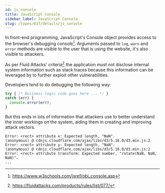 ```yaml
---
id: js_console
title: JavaScript Console
sidebar_label: JavaScript Console
slug: /types/037/details/js_console
---
```


In front-end programming,
JavaScript's Console object provides access to the browser's debugging console[^1].
Arguments passed to `log`, `warn` and `error` methods are visible to the user
that is using the website, it's also visible to attackers.

As per Fluid Attacks' criteria[^2] the application must not disclose internal
system information such as stack traces because this information can be
leveraged by to further exploit other vulnerabilities.

Developers tend to do debugging the following way:

```js {3}
try { /* Business logic code goes here ... */ }
catch (err) {
  console.error(err);
}
```

But this ends in lots of information that attackers use to better understand
the inner workings on the system,
aiding them in creating and improving attack vectors.

```log
Error: <rect> attribute x: Expected length, "NaN".
(anonymous) @ cdnjs.cloudflare.com/ajax/libs/d3/5.16.0/d3.min.js:2
Error: <rect> attribute y: Expected length, "NaN".
(anonymous) @ cdnjs.cloudflare.com/ajax/libs/d3/5.16.0/d3.min.js:2
Error: <rect> attribute transform: Expected number, "rotate(NaN, NaN, NaN)".
...
```

[^1]: https://www.w3schools.com/jsref/obj_console.asp
[^2]: https://fluidattacks.com/products/rules/list/077/
